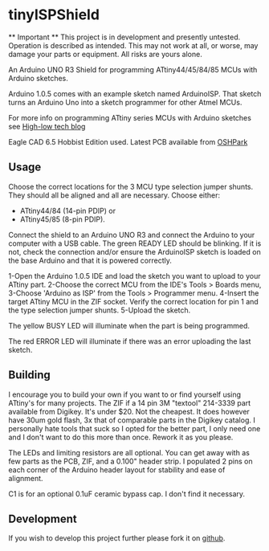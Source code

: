 tinyISPShield
=============

** Important **
This project is in development and presently untested. Operation is
described as intended. This may not work at all, or worse, may damage your
parts or equipment. All risks are yours alone.

An Arduino UNO R3 Shield for programming ATtiny44/45/84/85 MCUs with Arduino 
sketches.

Arduino 1.0.5 comes with an example sketch named ArduinoISP. That sketch 
turns an Arduino Uno into a sketch programmer for other Atmel MCUs.

For more info on programming ATtiny series MCUs with Arduino sketches see 
[High-low tech blog](http://highlowtech.org/?p=1695)

Eagle CAD 6.5 Hobbist Edition used. Latest PCB available from 
[OSHPark](https://oshpark.com/shared_projects/PF0k6TW9)

Usage
-----

Choose the correct locations for the 3 MCU type selection jumper shunts.
They should all be aligned and all are necessary. Choose either:

- ATtiny44/84 (14-pin PDIP) or 
- ATtiny45/85 (8-pin PDIP).

Connect the shield to an Arduino UNO R3 and connect the Arduino to your
computer with a USB cable. The green READY LED should be blinking. If it
is not, check the connection and/or ensure the ArduinoISP sketch is loaded
on the base Arduino and that it is powered correctly.

1-Open the Arduino 1.0.5 IDE and load the sketch you want to upload to your
ATtiny part.
2-Choose the correct MCU from the IDE's Tools > Boards menu,
3-Choose 'Arduino as ISP' from the Tools > Programmer menu.
4-Insert the target ATtiny MCU in the ZIF socket. Verify the correct location
for pin 1 and the type selection jumper shunts.
5-Upload the sketch.

The yellow BUSY LED will illuminate when the part is being programmed.

The red ERROR LED will illuminate if there was an error uploading the 
last sketch.

Building
--------

I encourage you to build your own if you want to or find yourself using
ATtiny's for many projects. The ZIF if a 14 pin 3M "textool" 214-3339 part
available from Digikey. It's under $20. Not the cheapest. It does however
have 30um gold flash, 3x that of comparable parts in the Digikey catalog.
I personally hate tools that suck so I opted for the better part, I only
need one and I don't want to do this more than once. Rework it as you please.

The LEDs and limiting resistors are all optional. You can get away with
as few parts as the PCB, ZIF, and a 0.100" header strip. I populated
2 pins on each corner of the Arduino header layout for stability and ease
of alignment.

C1 is for an optional 0.1uF ceramic bypass cap. I don't find it necessary.

Development
-----------

If you wish to develop this project further please fork it on 
[github](https://github.com/cthree/tinyISPShield).


